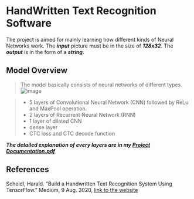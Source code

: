 # HandWritten Text Recognition Software

The project is aimed for mainly learning how different kinds of Neural Networks work.
The ***input*** picture must be in the size of ***128x32***.
The ***output*** is in the form of a ***string***.

## Model Overview
> The model basically consists of neural networks of different types.
![image](https://user-images.githubusercontent.com/64166521/146567736-09b93582-eef4-49de-a13b-4b0781023823.png)

> - 5 layers of Convolutional Neural Network (CNN) followed by ReLu and MaxPool operation.
> - 2 layers of Recurrent Neural Network (RNN)
> - 1 layer of dilated CNN
> - dense layer
> - CTC loss and CTC decode function

***The detailed explanation of every layers are in my [Project Documentation.pdf](https://github.com/Avazbek2002/project/files/7737842/Project.Documentation.pdf)***

## References
Scheidl, Harald. “Build a Handwritten Text Recognition System Using TensorFlow.” Medium, 9 Aug. 2020, [link to the website](https://towardsdatascience.com/build-a-handwritten-text-recognition-system-using-tensorflow-2326a3487cd5)
